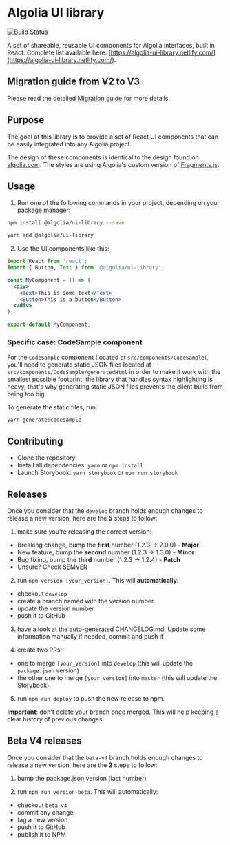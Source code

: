 # Algolia UI library

[![Build Status](https://travis-ci.com/algolia/ui-library.svg?token=xHy4ydCZHetFCp5sscyv&branch=develop)](https://travis-ci.com/algolia/ui-library)

A set of shareable, reusable UI components for Algolia interfaces, built in React. Complete list available here: [https://algolia-ui-library.netlify.com/](https://algolia-ui-library.netlify.com/).

## Migration guide from V2 to V3

Please read the detailed [Migration guide](MIGRATION_GUIDE.md) for more details.

## Purpose

The goal of this library is to provide a set of React UI components that can be easily integrated into any Algolia project.

The design of these components is identical to the design found on [algolia.com](https://www.algolia.com). The styles are using Algolia's custom version of [Fragments.js](https://github.com/algolia/fragments.js).

## Usage

1. Run one of the following commands in your project, depending on your package manager:

```bash
npm install @algolia/ui-library --save

yarn add @algolia/ui-library
```

2. Use the UI components like this:

```jsx
import React from 'react';
import { Button, Text } from '@algolia/ui-library';

const MyComponent = () => (
  <div>
    <Text>This is some text</Text>
    <Button>This is a button</Button>
  </div>
);

export default MyComponent;
```

### Specific case: CodeSample component

For the `CodeSample` component (located at `src/components/CodeSample`), you'll need to generate static JSON files located at `src/components/CodeSample/generatedHtml` in order to make it work with the smallest possible footprint: the library that handles syntax highlighting is heavy, that's why generating static JSON files prevents the client build from being too big.

To generate the static files, run:

```
yarn generate:codesample
```

## Contributing

- Clone the repository
- Install all dependencies: `yarn` or `npm install`
- Launch Storybook: `yarn storybook` or `npm run storybook`

## Releases

Once you consider that the `develop` branch holds enough changes to release a new version, here are the **5** steps to follow:

1. make sure you're releasing the correct version:

- Breaking change, bump the **first** number (1.2.3 -> 2.0.0) - **Major**
- New feature, bump the **second** number (1.2.3 -> 1.3.0) - **Minor**
- Bug fixing, bump the **third** number (1.2.3 -> 1.2.4) - **Patch**
- Unsure? Check [SEMVER](https://semver.org/)

2. run `npm version [your_version]`. This will **automatically**:

- checkout `develop`
- create a branch named with the version number
- update the version number
- push it to GitHub

3. have a look at the auto-generated CHANGELOG.md. Update some information manually if needed, commit and push it

4. create two PRs:

- one to merge `[your_version]` into `develop` (this will update the `package.json` version)
- the other one to merge `[your_version]` into `master` (this will update the Storybook).

5. run `npm run deploy` to push the new release to npm.

**Important**: don't delete your branch once merged. This will help keeping a clear history of previous changes.

## Beta V4 releases

Once you consider that the `beta-v4` branch holds enough changes to release a new version, here are the **2** steps to follow:

1. bump the package.json version (last number)

2. run `npm run version-beta`. This will automatically:

- checkout `beta-v4`
- commit any change
- tag a new version
- push it to GitHub
- publish it to NPM
